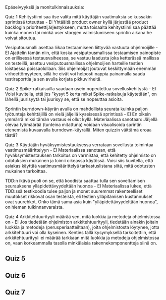 Epäselvyyksiä ja monitulkinnaisuuksia:

Quiz 1
Kehitystiimi saa itse valita mitä käyttäjän vaatimuksia se kussakin sprintissä toteuttaa - EI
Yhtäältä product owner kyllä järjestää product backlogin prioriteettijärjestykseen, mutta toisaalta kehitystiimi saa päättää kuinka monen tai minkä user storyjen valmistumiseen sprintin aikana he voivat sitoutua.

Vesiputousmalli asettaa liikaa testaamiseen liittyvää vastuuta ohjelmoijille - EI
Ajattelin tämän niin, että koska vesiputousmallissa testaamisen painopiste on erillisessä testausvaiheessa, se vastuu laadusta joka ketterässä mallissa on testeillä, asettuu vesiputousmallissa ohjelmoijien harteille testien loistaessa poissaolollaan. Siis ohjelmoijat joutuvat keskittymään enemmän virheettömyyteen, sillä he eivät voi helposti nappia painamalla saada testiraporttia ja sen avulla korjata pikkuvirheitä.

Quiz 2
Spike-ratkaisuilla saadaan usein nopeutettua sovelluskehitystä - EI
Voisi kuvitella, että jos "kysyt 5 kerta miksi Spike-ratkaisuja käytetään", on lähellä juurisyytä tai juurisyy se, että se nopeuttaa asioita.

Sprintin burndown-käyrän avulla on mahdollista seurata kuinka paljon työtunteja kehittäjillä on vielä jäljellä kyseisessä sprintissä - EI
En oikein ymmärrä miksi tämän vastaus ei ollut kyllä. Materiaalissa sanotaan: Jäljellä olevaa työmäärää (tunteina mitattuna) voidaan visualisoida sprintin etenemistä kuvaavalla burndown-käyrällä. Miten quizzin väittämä eroaa tästä?

Quiz 3
Käyttäjän hyväksymistestauksessa verrataan sovellusta toimintaa vaatimusmäärittelyyn - EI
Materiaalissa sanotaan, että hyväksymistestauksen tarkoitus on varmistaa, että kehitetty ohjelmisto on odotuksien mukainen ja toimii oikeassa käytössä. Voisi siis kuvitella, että asiakas käyttää vaatimusmäärittelyä tarkastuslistana siitä, mitä odotusten mukainen tarkoittaa.

TDD:n ikävä puoli on se, että koodista saattaa tulla sen soveltamisen seurauksena ylläpidettävyydeltään huonoa - EI
Materiaalissa lukee, että TDD:ssä testikoodia tulee paljon ja monet suuremmat rakenteelliset muutokset rikkovat osan testeistä, eli testien ylläpitämisen kustannukset ovat suurehkot. Onko tämä sama asia kuin "ylläpidettävyydeltään huonoa", on hieman tulkinnanvaraista.

Quiz 4
Arkkitehtuurityyli määrää sen, mitä luokkia ja metodeja ohjelmistossa on - EI
Jos tiedetään ohjelmiston arkkitehtuurityyli, tiedetään ainakin joitain luokkia ja metodeja (perusperiaatteiltaan), joita ohjelmistosta löytynee, jotta arkkitehtuuri voi olla kyseinen. Kenties tällä kysymyksellä tarkoitettiin, että arkkitehtuurityyli ei määrää tarkkaan mitä luokkia ja metodeja ohjelmistossa on, vaan korkeammalla tasolla minkälaisia rakennekomponentteja siinä on.

Quiz 5
-

Quiz 6
-

Quiz 7
-
